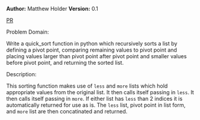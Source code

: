 **Author:** Matthew Holder
**Version:** 0.1

[PR](https://github.com/holdermatthew5/data-structures-and-algorithms/pull/37#issue-587474232)

Problem Domain:

Write a quick_sort function in python which recursively sorts a list by defining a pivot point, comparing remaining values to pivot point and placing values larger than pivot point after pivot point and smaller values before pivot point, and returning the sorted list.

Description:

This sorting function makes use of `less` and `more` lists which hold appropriate values from the original list.
It then calls itself passing in `less`.
It then calls itself passing in `more`.
If either list has `less` than 2 indices it is automatically returned for use as is.
The `less` list, pivot point in list form, and `more` list are then concatinated and returned.